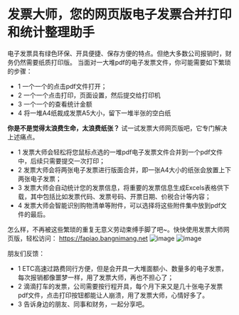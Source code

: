 # 发票大师，您的网页版电子发票合并打印和统计整理助手

电子发票具有绿色环保、开具便捷、保存方便的特点。但绝大多数公司报销时，财务仍然需要纸质打印版。
当面对一大堆pdf的电子发票文件，你可能需要如下繁琐的步骤：
* 1 一个一个的点击pdf文件打开；
* 2 一个一个点击打印，页面设置，然后提交给打印机
* 3 一个一个的查看统计金额
* 4 将一堆A4纸裁成发票A5大小，留下一堆半张的空白纸

**你是不是觉得太浪费生命，太浪费纸张？**
试一试发票大师网页版吧，它专门解决上述痛点。

* 1 发票大师会轻松将您鼠标点选的一堆pdf电子发票文件合并到一个pdf文件中，后续只需要提交一次打印；
* 2 发票大师会将两张电子发票进行版面合并，即一张A4大小的纸张会放置上下两张电子发票；
* 3 发票大师会自动统计您的发票信息，将重要的发票信息生成Excels表格供下载，其中包括比如发票代码、发票号码、开票日期、价税合计等内容；
* 4 发票大师会智能识别购物清单等附件，可以选择将这些附件集中放到pdf文件的最后。

怎么样，不再被这些繁琐的重复无意义劳动束缚手脚了吧~。快快使用发票大师网页版，轻松访问：
https://fapiao.bangnimang.net
![image](https://github.com/user-attachments/assets/48b47272-b876-475f-9e2e-b2d35f97a376)
![image](https://github.com/user-attachments/assets/fc2708fa-8aca-44e3-b9ae-9c15e7d73125)

<!--
![image](https://github.com/ikunalpha/fapiaodashi/raw/master/screencap.png)
-->
朋友们反馈：
* 1 ETC高速过路费同行方便，但是会开具一大堆面额小、数量多的电子发票，每次报销都像噩梦一样，用了发票大师，再也不担心了；
* 2 滴滴打车的发票，公司需要按行程开具，每个月下来又是几十张电子发票pdf文件，点击打印按钮都能让人崩溃，用了发票大师，心情好多了。
* 3 告诉身边的朋友、同事和财务，一起分享吧。
